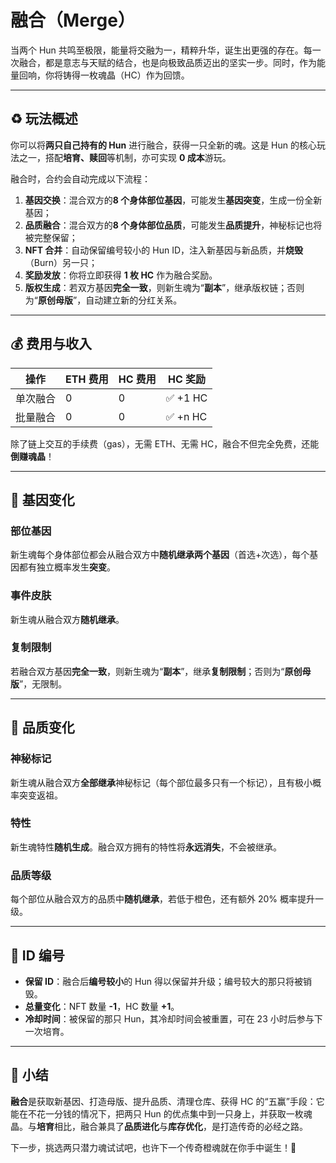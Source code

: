 
# 融合（Merge）

当两个 Hun 共鸣至极限，能量将交融为一，精粹升华，诞生出更强的存在。每一次融合，都是意志与天赋的结合，也是向极致品质迈出的坚实一步。同时，作为能量回响，你将铸得一枚魂晶（HC）作为回馈。

---

## ♻️ 玩法概述

你可以将**两只自己持有的 Hun** 进行融合，获得一只全新的魂。这是 Hun 的核心玩法之一，搭配**培育、赎回**等机制，亦可实现 **0 成本**游玩。

融合时，合约会自动完成以下流程：

1. **基因交换**：混合双方的**8 个身体部位基因**，可能发生**基因突变**，生成一份全新基因；
2. **品质融合**：混合双方的**8 个身体部位品质**，可能发生**品质提升**，神秘标记也将被完整保留；
3. **NFT 合并**：自动保留编号较小的 Hun ID，注入新基因与新品质，并**烧毁**（Burn）另一只；
4. **奖励发放**：你将立即获得 **1 枚 HC** 作为融合奖励。
5. **版权生成**：若双方基因**完全一致**，则新生魂为“**副本**”，继承版权链；否则为“**原创母版**”，自动建立新的分红关系。

---

## 💰 费用与收入

| 操作   | ETH 费用 | HC 费用 | HC 奖励 |
| ---- | ------- | ------- | ------- |
| 单次融合 | 0       | 0       | ✅ +1 HC |
| 批量融合 | 0       | 0       | ✅ +n HC |

除了链上交互的手续费（gas），无需 ETH、无需 HC，融合不但完全免费，还能**倒赚魂晶**！

---

## 🧬 基因变化

### 部位基因

新生魂每个身体部位都会从融合双方中**随机继承两个基因**（首选+次选），每个基因都有独立概率发生**突变**。

### 事件皮肤

新生魂从融合双方**随机继承**。

### 复制限制

若融合双方基因**完全一致**，则新生魂为“**副本**”，继承**复制限制**；否则为“**原创母版**”，无限制。

---

## 🌈 品质变化

### 神秘标记

新生魂从融合双方**全部继承**神秘标记（每个部位最多只有一个标记），且有极小概率突变返祖。

### 特性

新生魂特性**随机生成**。融合双方拥有的特性将**永远消失**，不会被继承。

### 品质等级

每个部位从融合双方的品质中**随机继承**，若低于橙色，还有额外 20% 概率提升一级。

---

## 🔢 ID 编号

* **保留 ID**：融合后**编号较小**的 Hun 得以保留并升级；编号较大的那只将被销毁。
* **总量变化**：NFT 数量 **-1**，HC 数量 **+1**。
* **冷却时间**：被保留的那只 Hun，其冷却时间会被重置，可在 23 小时后参与下一次培育。

---

## 🧠 小结

**融合**是获取新基因、打造母版、提升品质、清理仓库、获得 HC 的“五赢”手段：它能在不花一分钱的情况下，把两只 Hun 的优点集中到一只身上，并获取一枚魂晶。与**培育**相比，融合兼具了**品质进化**与**库存优化**，是打造传奇的必经之路。

下一步，挑选两只潜力魂试试吧，也许下一个传奇橙魂就在你手中诞生！🌟
